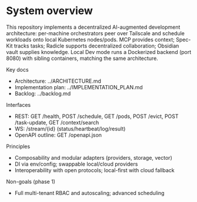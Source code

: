 # System overview

This repository implements a decentralized AI-augmented development architecture: per-machine orchestrators peer over Tailscale and schedule workloads onto local Kubernetes nodes/pods. MCP provides context; Spec-Kit tracks tasks; Radicle supports decentralized collaboration; Obsidian vault supplies knowledge. Local Dev mode runs a Dockerized backend (port 8080) with sibling containers, matching the same architecture.

Key docs
- Architecture: ../ARCHITECTURE.md
- Implementation plan: ../IMPLEMENTATION_PLAN.md
- Backlog: ../backlog.md

Interfaces
- REST: GET /health, POST /schedule, GET /pods, POST /evict, POST /task-update, GET /context/search
- WS: /stream/{id} (status/heartbeat/log/result)
- OpenAPI outline: GET /openapi.json

Principles
- Composability and modular adapters (providers, storage, vector)
- DI via env/config; swappable local/cloud providers
- Interoperability with open protocols; local-first with cloud fallback

Non-goals (phase 1)
- Full multi-tenant RBAC and autoscaling; advanced scheduling
